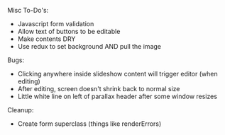 Misc To-Do's:
- Javascript form validation
- Allow text of buttons to be editable
- Make contents DRY
- Use redux to set background AND pull the image

Bugs:
- Clicking anywhere inside slideshow content will trigger editor (when editing)
- After editing, screen doesn't shrink back to normal size
- Little white line on left of parallax header after some window resizes

Cleanup:
- Create form superclass (things like renderErrors)
